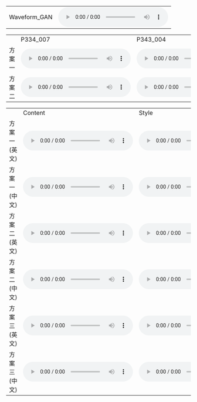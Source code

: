  <table>
  <tr>
    <td>Waveform_GAN</td>
    <td>
     <audio controls autoplay>
                <source src="https://github.com/w7852410/audio_sample/raw/gh-pages/2022-09-25/gan/F_re_english_2.wav" type="audio/mpeg">
     </audio>
   </td>
  </tr>
 </table>
 <table>
  <tr>
    <td></td>
    <td>P334_007</td>
    <td>P343_004</td>
    <td>p334_007_to_p343_004</td>
    <td>p334_007_to_p343_004</td>
   
  </tr>
  <tr>
    <td>方案一</td>
    <td><audio controls autoplay>
                <source src="https://github.com/w7852410/audio_sample/raw/gh-pages/2022-09-25/again/p334_007.wav" type="audio/mpeg">
     </audio>
    </td>
    <td><audio controls autoplay>
                <source src="https://github.com/w7852410/audio_sample/raw/gh-pages/2022-09-25/again/p343_004.wav" type="audio/mpeg">
     </audio>
    </td>
    <td><audio controls autoplay>
                <source src="https://github.com/w7852410/audio_sample/raw/gh-pages/2022-09-25/again/p334_007_to_p343_004.wav" type="audio/mpeg">
     </audio>
    </td>
    <td><audio controls autoplay>
                <source src="https://github.com/w7852410/audio_sample/raw/gh-pages/2022-09-25/again/p343_004_to_p334_007.wav" type="audio/mpeg">
     </audio>
    </td>
   
  </tr>
  <tr>
    <td>方案二</td>
    <td><audio controls autoplay>
                <source src="https://github.com/w7852410/audio_sample/raw/gh-pages/2022-09-25/again/p334_007.wav" type="audio/mpeg">
     </audio>
    </td>
    <td><audio controls autoplay>
                <source src="https://github.com/w7852410/audio_sample/raw/gh-pages/2022-09-25/again/p343_004.wav" type="audio/mpeg">
     </audio>
    </td>
    <td><audio controls autoplay>
                <source src="https://github.com/w7852410/audio_sample/raw/gh-pages/2022-09-25/unet/model_net_p334_to_p343_generated_e2e.wav" type="audio/mpeg">
     </audio>
    </td>
    <td><audio controls autoplay>
                <source src="https://github.com/w7852410/audio_sample/raw/gh-pages/2022-09-25/unet/model_net_p343_to_p334_generated_e2e.wav" type="audio/mpeg">
     </audio>
    </td>
   
  </tr>
 </table>
 <table>
  <tr>
    <td></td>
    <td>Content</td>
    <td>Style</td>
    <td>Female to Female</td>
    <td>Female to Male</td>
  </tr>
  
  <tr>
   <td>方案一(英文)</td>
    <td>
          <audio controls autoplay>
                <source src="https://github.com/w7852410/audio_sample/raw/gh-pages/audio/p225_005_mic1.wav" type="audio/mpeg">
          </audio></td>
    <td>
          <audio controls autoplay>
                <source src="https://github.com/w7852410/audio_sample/raw/gh-pages/audio/p226_006_mic1.wav" type="audio/mpeg">
          </audio></td>
    <td>
          <audio controls autoplay>
                <source src="https://github.com/w7852410/audio_sample/raw/gh-pages/audio/1/1_F2F_english.wav" type="audio/mpeg">
          </audio></td>
   <td>
          <audio controls autoplay>
                <source src="https://github.com/w7852410/audio_sample/raw/gh-pages/audio/1/1_F2M_english.wav" type="audio/mpeg">
          </audio></td>
  </tr>
 <tr>
   <td>方案一(中文)</td>
    <td>
          <audio controls autoplay>
                <source src="https://github.com/w7852410/audio_sample/raw/gh-pages/audio/ntust.wav" type="audio/mpeg">
          </audio></td>
    <td>
          <audio controls autoplay>
                <source src="https://github.com/w7852410/audio_sample/raw/gh-pages/audio/p226_006_mic1.wav" type="audio/mpeg">
          </audio></td>
    <td>
          <audio controls autoplay>
                <source src="https://github.com/w7852410/audio_sample/raw/gh-pages/audio/1/1_F2F_chinese.wav" type="audio/mpeg">
          </audio></td>
   <td>
          <audio controls autoplay>
                <source src="https://github.com/w7852410/audio_sample/raw/gh-pages/audio/1/1_F2M_chinese_english.wav" type="audio/mpeg">
          </audio></td>
  </tr>
 <tr>
   <td>方案二(英文)</td>
    <td>
          <audio controls autoplay>
                <source src="https://github.com/w7852410/audio_sample/raw/gh-pages/audio/p225_005_mic1.wav" type="audio/mpeg">
          </audio></td>
    <td>
          <audio controls autoplay>
                <source src="https://github.com/w7852410/audio_sample/raw/gh-pages/audio/p226_006_mic1.wav" type="audio/mpeg">
          </audio></td>
    <td>
          <audio controls autoplay>
                <source src="https://github.com/w7852410/audio_sample/raw/gh-pages/audio/2/2_F2F_english.wav" type="audio/mpeg">
          </audio></td>
   <td>
          <audio controls autoplay>
                <source src="https://github.com/w7852410/audio_sample/raw/gh-pages/audio/2/2_F2M_english.wav" type="audio/mpeg">
          </audio></td>
  </tr>
 <tr>
   <td>方案二(中文)</td>
    <td>
          <audio controls autoplay>
                <source src="https://github.com/w7852410/audio_sample/raw/gh-pages/audio/ntust.wav" type="audio/mpeg">
          </audio></td>
    <td>
          <audio controls autoplay>
                <source src="https://github.com/w7852410/audio_sample/raw/gh-pages/audio/p226_006_mic1.wav" type="audio/mpeg">
          </audio></td>
    <td>
          <audio controls autoplay>
                <source src="https://github.com/w7852410/audio_sample/raw/gh-pages/audio/2/2_F2F_chinese.wav" type="audio/mpeg">
          </audio></td>
   <td>
          <audio controls autoplay>
                <source src="https://github.com/w7852410/audio_sample/raw/gh-pages/audio/2/2_F2M_chinese_english.wav" type="audio/mpeg">
          </audio></td>
  </tr>
 <tr>
   <td>方案三(英文)</td>
    <td>
          <audio controls autoplay>
                <source src="https://github.com/w7852410/audio_sample/raw/gh-pages/audio/p225_005_mic1.wav" type="audio/mpeg">
          </audio></td>
    <td>
          <audio controls autoplay>
                <source src="https://github.com/w7852410/audio_sample/raw/gh-pages/audio/p226_006_mic1.wav" type="audio/mpeg">
          </audio></td>
    <td>
          <audio controls autoplay>
                <source src="https://github.com/w7852410/audio_sample/raw/gh-pages/audio/3/3_F2F_english.wav" type="audio/mpeg">
          </audio></td>
   <td>
          <audio controls autoplay>
                <source src="https://github.com/w7852410/audio_sample/raw/gh-pages/audio/3/3_F2M_english.wav" type="audio/mpeg">
          </audio></td>
  </tr>
 <tr>
   <td>方案三(中文)</td>
    <td>
          <audio controls autoplay>
                <source src="https://github.com/w7852410/audio_sample/raw/gh-pages/audio/ntust.wav" type="audio/mpeg">
          </audio></td>
    <td>
          <audio controls autoplay>
                <source src="https://github.com/w7852410/audio_sample/raw/gh-pages/audio/p226_006_mic1.wav" type="audio/mpeg">
          </audio></td>
    <td>
          <audio controls autoplay>
                <source src="https://github.com/w7852410/audio_sample/raw/gh-pages/audio/3/3_F2F_chinese.wav" type="audio/mpeg">
          </audio></td>
   <td>
          <audio controls autoplay>
                <source src="https://github.com/w7852410/audio_sample/raw/gh-pages/audio/3/3_F2M_chinese_english.wav" type="audio/mpeg">
          </audio></td>
  </tr>
  
</table>

